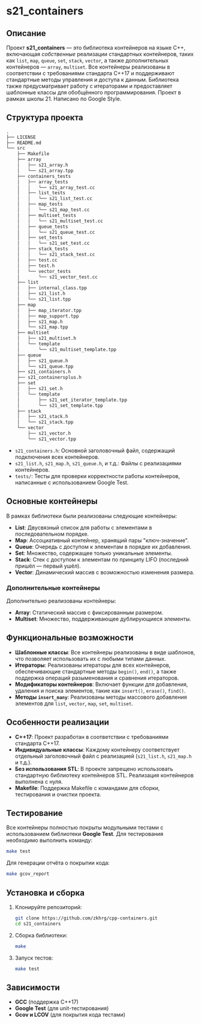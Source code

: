# s21_containers

## Описание

Проект **s21_containers** — это библиотека контейнеров на языке C++, включающая *собственные* реализации стандартных контейнеров, таких как `list`, `map`, `queue`, `set`, `stack`, `vector`, а также дополнительных контейнеров — `array`, `multiset`. Все контейнеры реализованы в соответствии с требованиями стандарта C++17 и поддерживают стандартные методы управления и доступа к данным. Библиотека также предусматривает работу с итераторами и предоставляет шаблонные классы для обобщённого программирования. Проект в рамках школы 21. Написано по Google Style.

## Структура проекта

```txt
.
├── LICENSE
├── README.md
└── src
    ├── Makefile
    ├── array
    │   ├── s21_array.h
    │   └── s21_array.tpp
    ├── containers_tests
    │   ├── array_tests
    │   │   └── s21_array_test.cc
    │   ├── list_tests
    │   │   └── s21_list_test.cc
    │   ├── map_tests
    │   │   └── s21_map_test.cc
    │   ├── multiset_tests
    │   │   └── s21_multiset_test.cc
    │   ├── queue_tests
    │   │   └── s21_queue_test.cc
    │   ├── set_tests
    │   │   └── s21_set_test.cc
    │   ├── stack_tests
    │   │   └── s21_stack_test.cc
    │   ├── test.cc
    │   ├── test.h
    │   └── vector_tests
    │       └── s21_vector_test.cc
    ├── list
    │   ├── internal_class.tpp
    │   ├── s21_list.h
    │   └── s21_list.tpp
    ├── map
    │   ├── map_iterator.tpp
    │   ├── map_support.tpp
    │   ├── s21_map.h
    │   └── s21_map.tpp
    ├── multiset
    │   ├── s21_multiset.h
    │   └── template
    │       └── s21_multiset_template.tpp
    ├── queue
    │   ├── s21_queue.h
    │   └── s21_queue.tpp
    ├── s21_containers.h
    ├── s21_containersplus.h
    ├── set
    │   ├── s21_set.h
    │   └── template
    │       ├── s21_set_iterator_template.tpp
    │       └── s21_set_template.tpp
    ├── stack
    │   ├── s21_stack.h
    │   └── s21_stack.tpp
    └── vector
        ├── s21_vector.h
        └── s21_vector.tpp
```
- `s21_containers.h`: Основной заголовочный файл, содержащий подключения всех контейнеров.
- `s21_list.h`, `s21_map.h`, `s21_queue.h`, и т.д.: Файлы с реализациями контейнеров.
- `tests/`: Тесты для проверки корректности работы контейнеров, написанные с использованием Google Test.
## Основные контейнеры

В рамках библиотеки были реализованы следующие контейнеры:

- **List**: Двусвязный список для работы с элементами в последовательном порядке.
- **Map**: Ассоциативный контейнер, хранящий пары "ключ-значение".
- **Queue**: Очередь с доступом к элементам в порядке их добавления.
- **Set**: Множество, содержащее только уникальные элементы.
- **Stack**: Стек с доступом к элементам по принципу LIFO (последний пришёл — первый ушёл).
- **Vector**: Динамический массив с возможностью изменения размера.

### Дополнительные контейнеры

Дополнительно реализованы контейнеры:

- **Array**: Статический массив с фиксированным размером.
- **Multiset**: Множество, поддерживающее дублирующиеся элементы.

## Функциональные возможности

- **Шаблонные классы**: Все контейнеры реализованы в виде шаблонов, что позволяет использовать их с любыми типами данных.
- **Итераторы**: Реализованы итераторы для всех контейнеров, обеспечивающие стандартные методы `begin()`, `end()`, а также поддержка операций разыменования и сравнения итераторов.
- **Модификаторы контейнеров**: Включает функции для добавления, удаления и поиска элементов, такие как `insert()`, `erase()`, `find()`.
- **Методы `insert_many`**: Реализованы методы массового добавления элементов для `list`, `vector`, `map`, `set`, `multiset`.

## Особенности реализации

- **C++17**: Проект разработан в соответствии с требованиями стандарта C++17.
- **Индивидуальные классы**: Каждому контейнеру соответствует отдельный заголовочный файл с реализацией (`s21_list.h`, `s21_map.h` и т.д.).
- **Без использования STL**: В проекте запрещено использовать стандартную библиотеку контейнеров STL. Реализация контейнеров выполнена с нуля.
- **Makefile**: Поддержка Makefile с командами для сборки, тестирования и очистки проекта.

## Тестирование

Все контейнеры полностью покрыты модульными тестами с использованием библиотеки **Google Test**. Для тестирования необходимо выполнить команду:

```bash
make test
```

Для генерации отчёта о покрытии кода:

```bash
make gcov_report
```

## Установка и сборка

1. Клонируйте репозиторий:
    ```bash
    git clone https://github.com/zkhrg/cpp-containers.git
    cd s21_containers
    ```

2. Сборка библиотеки:
    ```bash
    make
    ```

3. Запуск тестов:
    ```bash
    make test
    ```

## Зависимости

- **GCC** (поддержка C++17)
- **Google Test** (для unit-тестирования)
- **Gcov и LCOV** (для покрытия кода тестами)
